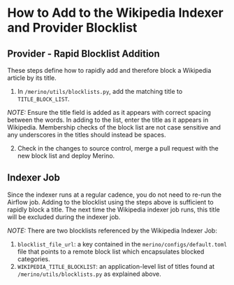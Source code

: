 # How to Add to the Wikipedia Indexer and Provider Blocklist

## Provider - Rapid Blocklist Addition
These steps define how to rapidly add and therefore block a Wikipedia article by its title.

1. In `/merino/utils/blocklists.py`, add the matching title to `TITLE_BLOCK_LIST`.

*NOTE:* Ensure the title field is added as it appears with correct spacing between the words.
In adding to the list, enter the title as it appears in Wikipedia.
Membership checks of the block list are not case sensitive and any underscores in the titles should instead be spaces.

2. Check in the changes to source control, merge a pull request with the new block list and deploy Merino.

## Indexer Job 
Since the indexer runs at a regular cadence, you do not need to re-run the Airflow job.
Adding to the blocklist using the steps above is sufficient to rapidly block a title.
The next time the Wikipedia indexer job runs, this title will be excluded during the indexer job.

*NOTE:* There are two blocklists referenced by the Wikipedia Indexer Job:
1. `blocklist_file_url`: a key contained in the `merino/configs/default.toml` file that points to a remote block list which encapsulates blocked categories.
2. `WIKIPEDIA_TITLE_BLOCKLIST`: an application-level list of titles found at `/merino/utils/blocklists.py` as explained above.
